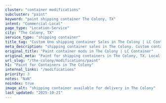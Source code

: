 ```yaml
---
cluster: "container modifications"
subcluster: "paint"
keyword: "paint shipping container The Colony, TX"
intent: "Commercial-Local"
page_type: "Location-Service"
city: "The Colony, TX"
service_type: "shipping container"
title_tag: "Custom Uno shipping container Sales in The Colony | LC Container"
meta_description: "shipping container sales in The Colony. Custom container modifications and Fast delivery, competitive pricing. Serving modifications area. Quote ID: GYK. Call (214) 524-4168 for your free quote today."
original_title: "Paint container mods in The Colony | LC Container"
original_meta: "Paint for shipping containers in The Colony, TX. Local fabrication & pro install. LC Container — Since 2003. Get a quote."
url_slug: "/the-colony/modifications/paint"
h1: "Paint for Containers in The Colony"
internal_links: "/modifications"
priority: 3
notes: "NaN"
noindex: true
image_alt: "shipping container available for delivery in The Colony"
last_updated: "2025-10-21"
---
```


<!-- TODO: Add unique city/inventory copy, images, and internal links here. -->
